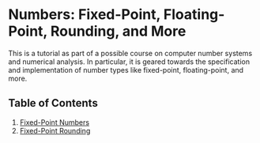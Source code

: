 # Numbers: Fixed-Point, Floating-Point, Rounding, and More

This is a tutorial as part of a possible course
  on computer number systems and numerical analysis.
In particular,
  it is geared towards the specification and implementation
  of number types like fixed-point, floating-point, and more.

## Table of Contents

1. [Fixed-Point Numbers](./docs/01-fixed.md)  
2. [Fixed-Point Rounding](./docs/02-fixed-round.md)
